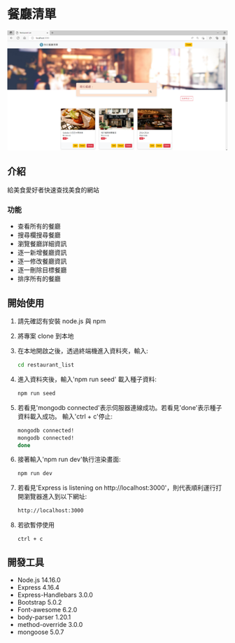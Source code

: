 # 餐廳清單

![Index page about Restaurant List](./public/images/restaurant_list3.png)

## 介紹

給美食愛好者快速查找美食的網站

### 功能

- 查看所有的餐廳
- 搜尋欄搜尋餐廳
- 瀏覽餐廳詳細資訊
- 逐一新增餐廳資訊
- 逐一修改餐廳資訊
- 逐一刪除目標餐廳
- 排序所有的餐廳

## 開始使用

1. 請先確認有安裝 node.js 與 npm
2. 將專案 clone 到本地
3. 在本地開啟之後，透過終端機進入資料夾，輸入:

   ```bash
   cd restaurant_list
   ```

4. 進入資料夾後，輸入'npm run seed' 載入種子資料:

   ```bash
   npm run seed
   ```

5. 若看見'mongodb connected'表示伺服器連線成功。若看見'done'表示種子資料載入成功。
   輸入'ctrl + c'停止:
   
   ```bash
   mongodb connected!
   mongodb connected!
   done
   ```

4. 接著輸入'npm run dev'執行渲染畫面:

   ```bash
   npm run dev
   ```

5. 若看見'Express is listening on http://localhost:3000'，則代表順利運行打開瀏覽器進入到以下網址:

   ```bash
   http://localhost:3000
   ```

6. 若欲暫停使用

   ```bash
   ctrl + c
   ```

## 開發工具

- Node.js 14.16.0
- Express 4.16.4
- Express-Handlebars 3.0.0
- Bootstrap 5.0.2
- Font-awesome 6.2.0
- body-parser 1.20.1
- method-override 3.0.0
- mongoose 5.0.7


